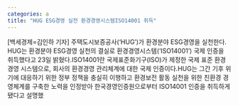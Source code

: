 ```yaml
---
categories: a
title: "HUG ESG경영 실천 환경경영시스템ISO14001 취득"
---
```

[백세경제=김인하 기자] 주택도시보증공사(‘HUG’)가 환경분야 ESG경영을 실천한다. HUG는 환경분야 ESG경영 실천의 결실로 환경경영시스템(‘ISO14001’) 국제 인증을 취득했다고 23일 밝혔다.ISO14001란 국제표준화기구(ISO)가 제정한 국제 표준 환경경영 시스템으로, 회사의 환경경영 관리체계에 대한 국제 인증이다.HUG는 그간 기후 위기에 대응하기 위한 정부 정책을 충실히 이행하고 환경보전 활동 실천을 위한 친환경 경영체계를 구축한 노력을 인정받아 한국경영인증원으로부터 ISO14001 인증을 취득하게 됐다고 설명했